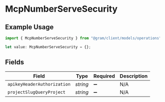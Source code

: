 # McpNumberServeSecurity

## Example Usage

```typescript
import { McpNumberServeSecurity } from "@gram/client/models/operations";

let value: McpNumberServeSecurity = {};
```

## Fields

| Field                       | Type                        | Required                    | Description                 |
| --------------------------- | --------------------------- | --------------------------- | --------------------------- |
| `apikeyHeaderAuthorization` | *string*                    | :heavy_minus_sign:          | N/A                         |
| `projectSlugQueryProject`   | *string*                    | :heavy_minus_sign:          | N/A                         |